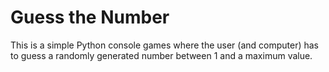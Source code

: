 # Guess the Number 

This is a simple Python console games where the user (and computer) has to guess a randomly generated number between 1 and a maximum value.

